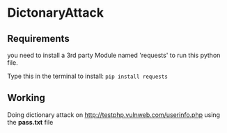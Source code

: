 # DictonaryAttack

## Requirements
you need to install a 3rd party Module named 'requests' to run this python file.

Type this in the terminal to install:
```pip install requests``` 

## Working
Doing dictionary attack on http://testphp.vulnweb.com/userinfo.php using the <b>pass.txt</b> file
